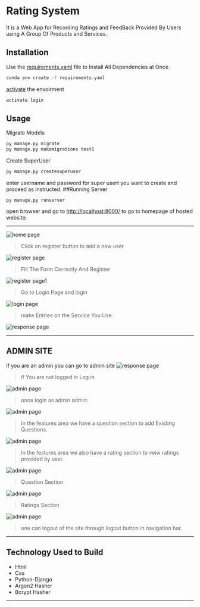 # Rating System

It is a Web App for Recording Ratings and FeedBack Provided By Users using A Group Of Products and Services.


## Installation

Use the [requirements.yaml](https://docs.conda.io/projects/conda/en/latest/user-guide/tasks/manage-environments.html) file  to Install All Dependencies at Once.

```bash
conda env create -f requirements.yaml
```
[activate](https://docs.conda.io/projects/conda/en/latest/user-guide/tasks/manage-environments.html) the envoirment
```python
activate login
```
## Usage
Migrate Models
```python
py manage.py migrate
py manage.py makemigrations test1 
```
Create SuperUser 
```python
py manage.py createsuperuser
```
enter username and password for super usert you want to create and proceed as instructed.
##Running Server
```
py manage.py runserver
```
open browser and go to [http://localhost:8000/](http://localhost:8000/) to go to homepage of hosted website.

---
![home page](images/logo.png)
>Click on register button to add a new user

![register page](images/register.png)

>Fill The Form Correctly And Register

![register page1](images/register1.png)

>Go to Login Page and login

![login page](images/logo1.png)

>make Entries on the Service You Use 

![response page](images/register2.png)

---
## ADMIN SITE
if you are an admin you can go to admin site
![response page](images/register3.png)

>if You are not logged in Log in

![admin page](images/register4.png)

>once login as admin admin:

![admin page](images/register8.png)

>In the features area we have a question section to add Existing Questions.

![admin page](images/register6.png)

>In the festures area we also have a rating section to veiw ratings provided by user.

![admin page](images/register7.png)

>Question Section

![admin page](images/1.png)

>Ratings Section

![admin page](images/2.png)

>one can logout of the site through logout button in navigation bar. 
---

## Technology Used to Build


- Html
- Css
- Python-Django
-  Argon2 Hasher
-  Bcrypt Hasher

---

